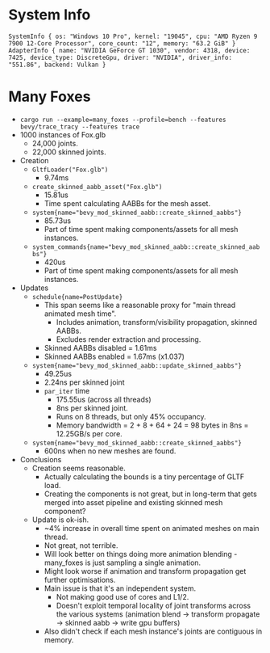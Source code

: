# System Info

```
SystemInfo { os: "Windows 10 Pro", kernel: "19045", cpu: "AMD Ryzen 9 7900 12-Core Processor", core_count: "12", memory: "63.2 GiB" }        
AdapterInfo { name: "NVIDIA GeForce GT 1030", vendor: 4318, device: 7425, device_type: DiscreteGpu, driver: "NVIDIA", driver_info: "551.86", backend: Vulkan }
```


# Many Foxes
- `cargo run --example=many_foxes --profile=bench --features bevy/trace_tracy --features trace`
- 1000 instances of Fox.glb
	- 24,000 joints.
	- 22,000 skinned joints.
- Creation
	- `GltfLoader("Fox.glb")`
    	- 9.74ms
	- `create_skinned_aabb_asset("Fox.glb")`
    	- 15.81us
		- Time spent calculating AABBs for the mesh asset.
	- `system{name="bevy_mod_skinned_aabb::create_skinned_aabbs"}`
    	- 85.73us
		- Part of time spent making components/assets for all mesh instances.
	- `system_commands{name="bevy_mod_skinned_aabb::create_skinned_aabbs"}`
    	- 420us
		- Part of time spent making components/assets for all mesh instances.
- Updates
	- `schedule{name=PostUpdate}`
		- This span seems like a reasonable proxy for "main thread animated mesh time".
			- Includes animation, transform/visibility propagation, skinned AABBs.
			- Excludes render extraction and processing.
		- Skinned AABBs disabled = 1.61ms
		- Skinned AABBs enabled = 1.67ms (x1.037)
	- `system{name="bevy_mod_skinned_aabb::update_skinned_aabbs"}` 
    	- 49.25us
		- 2.24ns per skinned joint
		- `par_iter` time
    		- 175.55us (across all threads)
			- 8ns per skinned joint.
    		- Runs on 8 threads, but only 45% occupancy.
            - Memory bandwidth = 2 + 8 + 64 + 24 = 98 bytes in 8ns = 12.25GB/s per core.
	- `system{name="bevy_mod_skinned_aabb::create_skinned_aabbs"}`
        - 600ns when no new meshes are found.
- Conclusions
    - Creation seems reasonable.
        - Actually calculating the bounds is a tiny percentage of GLTF load.
        - Creating the components is not great, but in long-term that gets merged into asset pipeline and existing skinned mesh component?
    - Update is ok-ish.
        - ~4% increase in overall time spent on animated meshes on main thread.
        - Not great, not terrible.
        - Will look better on things doing more animation blending - many_foxes is just sampling a single animation.
        - Might look worse if animation and transform propagation get further optimisations.
        - Main issue is that it's an independent system.
            - Not making good use of cores and L1/2.
            - Doesn't exploit temporal locality of joint transforms across the various systems (animation blend -> transform propagate -> skinned aabb -> write gpu buffers)
        - Also didn't check if each mesh instance's joints are contiguous in memory.
